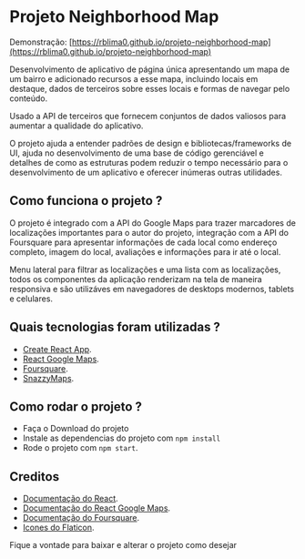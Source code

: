 # Projeto Neighborhood Map

Demonstração: [https://rblima0.github.io/projeto-neighborhood-map](https://rblima0.github.io/projeto-neighborhood-map)

Desenvolvimento de aplicativo de página única apresentando um mapa de um bairro e adicionado recursos a esse mapa, incluindo locais em destaque, dados de terceiros sobre esses locais e formas de navegar pelo conteúdo.

Usado a API de terceiros que fornecem conjuntos de dados valiosos para aumentar a qualidade do aplicativo.

O projeto ajuda a entender padrões de design e bibliotecas/frameworks de UI, ajuda no desenvolvimento de uma base de código gerenciável e detalhes de como as estruturas podem reduzir o tempo necessário para o desenvolvimento de um aplicativo e oferecer inúmeras outras utilidades.

## Como funciona o projeto ?

O projeto é integrado com a API do Google Maps para trazer marcadores de localizações importantes para o autor do projeto, integração com a API do Foursquare para apresentar informações de cada local como endereço completo, imagem do local, avaliações e informações para ir até o local.

Menu lateral para filtrar as localizações e uma lista com as localizações, todos os componentes da aplicação renderizam na tela de maneira responsiva e são utilizáves em navegadores de desktops modernos, tablets e celulares.

## Quais tecnologias foram utilizadas ?

* [Create React App](https://github.com/facebookincubator/create-react-app).
* [React Google Maps](https://github.com/tomchentw/react-google-maps).
* [Foursquare](https://developer.foursquare.com/).
* [SnazzyMaps](https://snazzymaps.com/style/14889/flat-pale).

## Como rodar o projeto ?

* Faça o Download do projeto
* Instale as dependencias do projeto com `npm install` 
* Rode o projeto com `npm start`.

## Creditos

* [Documentação do React](https://reactjs.org/docs/getting-started.html).
* [Documentação do React Google Maps](https://tomchentw.github.io/react-google-maps/).
* [Documentação do Foursquare](https://developer.foursquare.com/docs).
* [Icones do Flaticon](https://www.flaticon.com/).

Fique a vontade para baixar e alterar o projeto como desejar
